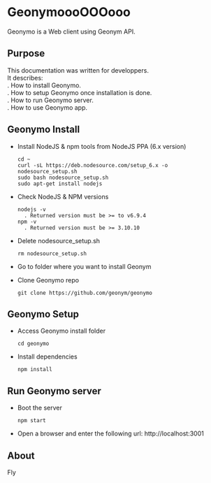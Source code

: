 # GeonymoooOOOooo
Geonymo is a Web client using Geonym API.


## Purpose
This documentation was written for developpers.  
It describes:  
  . How to install Geonymo.  
  . How to setup Geonymo once installation is done.  
  . How to run Geonymo server.  
  . How to use Geonymo app.


## Geonymo Install

* Install NodeJS & npm tools from NodeJS PPA (6.x version)  
  <pre><code>cd ~
  curl -sL https://deb.nodesource.com/setup_6.x -o nodesource_setup.sh  
  sudo bash nodesource_setup.sh  
  sudo apt-get install nodejs</code></pre>

* Check NodeJS & NPM versions  
  <pre><code>nodejs -v  
    . Returned version must be >= to v6.9.4  
  npm -v  
    . Returned version must be >= 3.10.10</code></pre>

* Delete nodesource_setup.sh
  <pre><code>rm nodesource_setup.sh</code></pre>

* Go to folder where you want to install Geonym
* Clone Geonymo repo
  <pre><code>git clone https://github.com/geonym/geonymo</code></pre>


## Geonymo Setup

* Access Geonymo install folder
  <pre><code>cd geonymo</code></pre>
* Install dependencies
  <pre><code>npm install</code></pre>


## Run Geonymo server

* Boot the server
  <pre><code>npm start</code></pre>
* Open a browser and enter the following url: http://localhost:3001


## About

Fly
